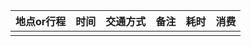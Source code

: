 | 地点or行程 | 时间  | 交通方式 | 备注  | 耗时  | 消费  |
| ------ | --- | ---- | --- | --- | --- |
|        |     |      |     |     |     |
